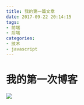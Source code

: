 ```yaml
---
title: 我的第一篇文章
date: 2017-09-22 20:14:15
tags:
- 前端
- 后端
categories:
- 技术
- javascript
---
```

#                                         我的第一次博客
![](https://itimetraveler.github.io/hexo-theme-hiker/gallery/shoes.jpg)
